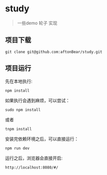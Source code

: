 # study

> 一些demo 轮子 实现

## 项目下载

	git clone git@github.com:aftonBear/study.git

## 项目运行

先在本地执行:

	npm install

如果执行会遇到麻烦，可以尝试：

	sudo npm install

或者

	tnpm install

安装完依赖环境之后，可以直接运行：

	npm run dev

运行之后，浏览器会直接开启:

	http://localhost:8080/#/




